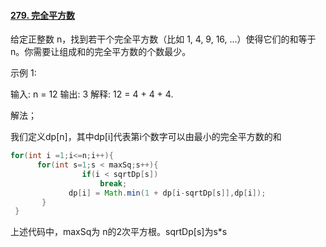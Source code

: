 #### [279. 完全平方数](https://leetcode-cn.com/problems/perfect-squares/)

给定正整数 n，找到若干个完全平方数（比如 1, 4, 9, 16, ...）使得它们的和等于 n。你需要让组成和的完全平方数的个数最少。

示例 1:

输入: n = 12
输出: 3 
解释: 12 = 4 + 4 + 4.

解法；

我们定义dp[n]，其中dp[i]代表第i个数字可以由最小的完全平方数的和

```java
for(int i =1;i<=n;i++){
      for(int s=1;s < maxSq;s++){
                if(i < sqrtDp[s])
                    break;
             dp[i] = Math.min(1 + dp[i-sqrtDp[s]],dp[i]);
       }
 }
```

上述代码中，maxSq为 n的2次平方根。sqrtDp[s]为s*s